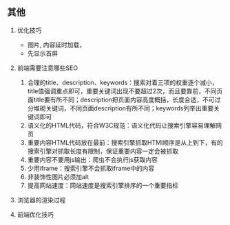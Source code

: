 ## 其他
1.  优化技巧
    * 图片, 内容延时加载，
    * 先显示首屏
2. 前端需要注意哪些SEO

	1. 合理的title、description、keywords：搜索对着三项的权重逐个减小，title值强调重点即可，重要关键词出现不要超过2次，而且要靠前，不同页面title要有所不同；description把页面内容高度概括，长度合适，不可过分堆砌关键词，不同页面description有所不同；keywords列举出重要关键词即可
	2. 语义化的HTML代码，符合W3C规范：语义化代码让搜索引擎容易理解网页
	3. 重要内容HTML代码放在最前：搜索引擎抓取HTMl顺序是从上到下，有的搜索引擎对抓取长度有限制，保证重要内容一定会被抓取
	4. 重要内容不要用js输出：爬虫不会执行js获取内容
	5. 少用iframe：搜索引擎不会抓取iframe中的内容
	6. 非装饰性图片必须加alt
	7. 提高网站速度：网站速度是搜索引擎排序的一个重要指标
3.  浏览器的渲染过程
4.  前端优化技巧
